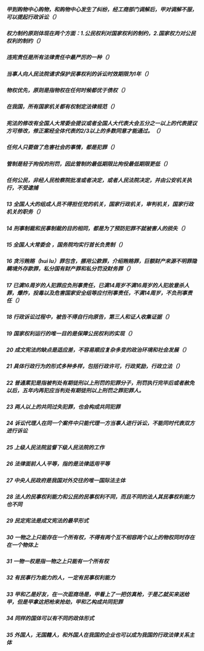 

##### 甲到购物中心购物，和购物中心发生了纠纷，经工商部门调解后，甲对调解不服，可以提起行政诉讼（）

##### 权力制约原则体现在两个方面：1.公民权利对国家权利的制约，2.国家权力对公民权利的制约（）

##### 违宪责任是所有法律责任中最严厉的一种（）

##### 当事人向人民法院请求保护民事权利的诉讼时效期限为1年（）

##### 物权优先，原则是指物权在任何时候都优于债权（）

##### 在我国，所有国家机关都有权制定法律规范（）

##### 宪法的修改有全国人大常委会提议或者全国人大代表大会五分之一以上的代表提议方可修改，修正案经全体代表的2/3以上的多数同意才能通过。（）

##### 任何人只要做了危害社会的事情，都是犯罪（）

##### 管制是轻于拘役的刑罚，因此管制的最低期限比拘役最低期限更低（）

##### 任何公民，非经人民检察院批准或者决定，或者人民法院决定，并由公安机关执行，不受逮捕

##### 13 全国人大的组成人员不得担任党的机关，国家行政机关，审判机关，国家行政机关的职务（）

##### 14 刑事制裁和民事制裁的目的相同，都是为了预防犯罪不就被害人的损失（） 

##### 15 全国人大常委会 ，国务院均实行首长负责制（）

##### 16 贪污贿赂（hui lu）罪包含，挪用公款罪，介绍贿赂罪，巨额财产来源不明罪隐瞒境外存款罪，私分国有财产罪和私分罚没财务罪（）

##### 17 已满16周岁的人犯罪应负刑事责任，已满14周岁不满16周岁的人犯故意杀人罪，爆炸，投毒以及危害国家安全组等应付刑事责任，不满14周岁，不负刑事责任（）

##### 18 行政诉讼过程中，被告不得自行向原告，第三人和证人收集证据（）

##### 19 国家权利运行的唯一目的是保障公民权利的实现（）

##### 20 成文宪法的缺点是适应差，不容易顺应复杂多变的政治环境和社会发展（）

##### 21 具体行政行为的形式多种多样，包括行政许可，行政奖励，行政立法（）

##### 22 普通累犯是指被判处有期徒刑以上刑罚的犯罪分子，刑罚执行完毕后或者赦免以后，五年内再犯应当判处有期徒刑以上刑罚之罪犯罪人。

##### 23 两人以上的共同过失犯罪，也会构成共同犯罪

##### 24 诉讼代理人在同一个案件中只能代理一方当事人进行诉讼，不能同时代表双方进行诉讼

##### 25 上级人民法院监督下级人民法院的工作 

##### 26 法律面前人人平等，指的是法律适用平等

##### 27 中央人民政府是我国对外交往的唯一国际法主体

##### 28 法人的民事权利能力和公民的民事权利不同，而且不同的法人其民事权利能力也不同

##### 29 民定宪法是成文宪法的最早形式

##### 30 一物之上只能存在一个所有权，不得有两个互不相容两个以上的物权同时存在在一个物体上

##### 31 一物一权是指一物之上只能有一个所有权

##### 32 有民事行为能力的人，一定有民事权利能力

##### 33 甲和乙是好友，在一次逛商场是，甲看上了一把仿真枪，于是乙就买来送给甲，但是甲拿这把枪来抢劫，甲和乙构成共同犯罪

##### 34 同样的国体可以有不同的政体形式

##### 35 外国人，无国籍人，和外国人在我国的企业也可以成为我国的行政法律关系主体



